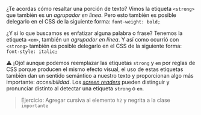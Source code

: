 ¿Te acordas cómo resaltar una porción de texto? Vimos la etiqueta `<strong>` que también es un _agrupador en línea_. Pero esto también es posible delegarlo en el CSS de la siguiente forma: `font-weight: bold;`

¿Y si lo que buscamos es enfatizar alguna palabra o frase? Tenemos la etiqueta `<em>`, también un _agrupador en línea_. Y así como ocurrió con `<strong>` también es posible delegarlo en el CSS de la siguiente forma: `font-style: italic;`

:warning: ¡Ojo! aunque podemos reemplazar las etiquetas `strong` y `em` por reglas de CSS porque producen el mismo efecto visual, el uso de estas etiquetas también dan un sentido semántico a nuestro texto y proporcionan algo más importante: *accesibilidad*. Los _[screen readers](https://es.wikipedia.org/wiki/Lector_de_pantalla)_ pueden distinguir y pronunciar distinto al detectar una etiqueta `strong` o `em`.

> Ejercicio: Agregar cursiva al elemento `h2` y negrita a la clase `importante`
